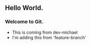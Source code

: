 ## Hello World.
### Welcome to Git.

- This is coming from dev-michael
- I'm adding this from 'feature-branch'